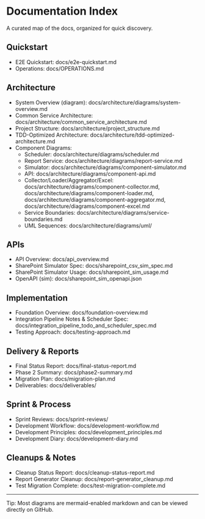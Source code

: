 # Documentation Index

A curated map of the docs, organized for quick discovery.

## Quickstart

- E2E Quickstart: docs/e2e-quickstart.md
- Operations: docs/OPERATIONS.md

## Architecture

- System Overview (diagram): docs/architecture/diagrams/system-overview.md
- Common Service Architecture: docs/architecture/common_service_architecture.md
- Project Structure: docs/architecture/project_structure.md
- TDD-Optimized Architecture: docs/architecture/tdd-optimized-architecture.md
- Component Diagrams:
  - Scheduler: docs/architecture/diagrams/scheduler.md
  - Report Service: docs/architecture/diagrams/report-service.md
  - Simulator: docs/architecture/diagrams/component-simulator.md
  - API: docs/architecture/diagrams/component-api.md
  - Collector/Loader/Aggregator/Excel: docs/architecture/diagrams/component-collector.md, docs/architecture/diagrams/component-loader.md, docs/architecture/diagrams/component-aggregator.md, docs/architecture/diagrams/component-excel.md
  - Service Boundaries: docs/architecture/diagrams/service-boundaries.md
  - UML Sequences: docs/architecture/diagrams/uml/

## APIs

- API Overview: docs/api_overview.md
- SharePoint Simulator Spec: docs/sharepoint_csv_sim_spec.md
- SharePoint Simulator Usage: docs/sharepoint_sim_usage.md
- OpenAPI (sim): docs/sharepoint_sim_openapi.json

## Implementation

- Foundation Overview: docs/foundation-overview.md
- Integration Pipeline Notes & Scheduler Spec: docs/integration_pipeline_todo_and_scheduler_spec.md
- Testing Approach: docs/testing-approach.md

## Delivery & Reports

- Final Status Report: docs/final-status-report.md
- Phase 2 Summary: docs/phase2-summary.md
- Migration Plan: docs/migration-plan.md
- Deliverables: docs/deliverables/

## Sprint & Process

- Sprint Reviews: docs/sprint-reviews/
- Development Workflow: docs/development-workflow.md
- Development Principles: docs/development_principles.md
- Development Diary: docs/development-diary.md

## Cleanups & Notes

- Cleanup Status Report: docs/cleanup-status-report.md
- Report Generator Cleanup: docs/report-generator_cleanup.md
- Test Migration Complete: docs/test-migration-complete.md

---

Tip: Most diagrams are mermaid-enabled markdown and can be viewed directly on GitHub.
